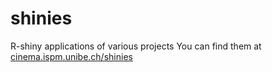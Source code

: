 # shinies
R-shiny applications of various projects
You can find them at [cinema.ispm.unibe.ch/shinies](https://cinema.ispm.unibe.ch/shinies)
